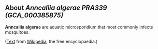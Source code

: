 About *Anncaliia algerae PRA339 (GCA\_000385875)* 
-------------------------------------------------



**Anncaliia algerae** are aquatic microsporidium that most commonly
infects mosquitoes.

([Text](http://en.wikipedia.org/wiki/Anncaliia_algerae) from
[Wikipedia](http://en.wikipedia.org/), the free encyclopaedia.)
